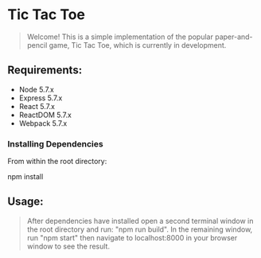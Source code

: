 # Tic Tac Toe

> Welcome! This is a simple implementation of the popular paper-and-pencil game, Tic Tac Toe, which is currently in development.

## Requirements:

- Node 5.7.x
- Express 5.7.x
- React 5.7.x
- ReactDOM 5.7.x
- Webpack 5.7.x

### Installing Dependencies

From within the root directory:

npm install

## Usage:

> After dependencies have installed open a second terminal window in the root directory and run: "npm run build". In the remaining window, run "npm start" then navigate to localhost:8000 in your browser window to see the result.